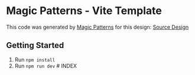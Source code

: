 # Magic Patterns - Vite Template

This code was generated by [Magic Patterns](https://magicpatterns.com) for this design: [Source Design](https://magicpatterns.com/c/v1htzzvhgfa7qcgqwk2kc9)

## Getting Started

1. Run `npm install`
2. Run `npm run dev`
#   I N D E X  
 